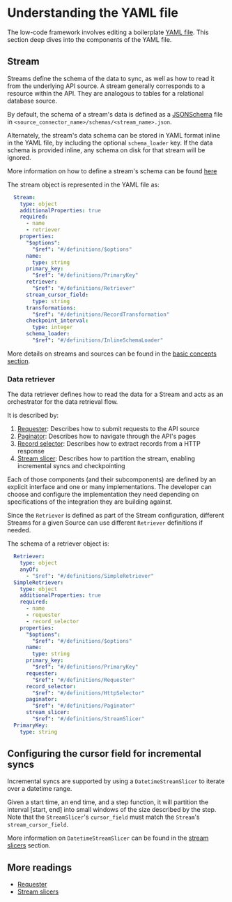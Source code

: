 # Understanding the YAML file

The low-code framework involves editing a boilerplate [YAML file](../low-code-cdk-overview.md#configuring-the-yaml-file). This section deep dives into the components of the YAML file.

## Stream

Streams define the schema of the data to sync, as well as how to read it from the underlying API source.
A stream generally corresponds to a resource within the API. They are analogous to tables for a relational database source.

By default, the schema of a stream's data is defined as a [JSONSchema](https://json-schema.org/) file in `<source_connector_name>/schemas/<stream_name>.json`. 

Alternately, the stream's data schema can be stored in YAML format inline in the YAML file, by including the optional `schema_loader` key. If the data schema is provided inline, any schema on disk for that stream will be ignored.

More information on how to define a stream's schema can be found [here](../../../../airbyte-cdk/python/airbyte_cdk/sources/declarative/declarative_component_schema.yaml)

The stream object is represented in the YAML file as:

```yaml
  Stream:
    type: object
    additionalProperties: true
    required:
      - name
      - retriever
    properties:
      "$options":
        "$ref": "#/definitions/$options"
      name:
        type: string
      primary_key:
        "$ref": "#/definitions/PrimaryKey"
      retriever:
        "$ref": "#/definitions/Retriever"
      stream_cursor_field:
        type: string
      transformations:
        "$ref": "#/definitions/RecordTransformation"
      checkpoint_interval:
        type: integer
      schema_loader:
        "$ref": "#/definitions/InlineSchemaLoader"
```

More details on streams and sources can be found in the [basic concepts section](../../cdk-python/basic-concepts.md).

### Data retriever

The data retriever defines how to read the data for a Stream and acts as an orchestrator for the data retrieval flow.

It is described by:

1. [Requester](./requester.md): Describes how to submit requests to the API source
2. [Paginator](./pagination.md): Describes how to navigate through the API's pages
3. [Record selector](./record-selector.md): Describes how to extract records from a HTTP response
4. [Stream slicer](./stream-slicers.md): Describes how to partition the stream, enabling incremental syncs and checkpointing

Each of those components (and their subcomponents) are defined by an explicit interface and one or many implementations.
The developer can choose and configure the implementation they need depending on specifications of the integration they are building against.

Since the `Retriever` is defined as part of the Stream configuration, different Streams for a given Source can use different `Retriever` definitions if needed.

The schema of a retriever object is:

```yaml
  Retriever:
    type: object
    anyOf:
      - "$ref": "#/definitions/SimpleRetriever"
  SimpleRetriever:
    type: object
    additionalProperties: true
    required:
      - name
      - requester
      - record_selector
    properties:
      "$options":
        "$ref": "#/definitions/$options"
      name:
        type: string
      primary_key:
        "$ref": "#/definitions/PrimaryKey"
      requester:
        "$ref": "#/definitions/Requester"
      record_selector:
        "$ref": "#/definitions/HttpSelector"
      paginator:
        "$ref": "#/definitions/Paginator"
      stream_slicer:
        "$ref": "#/definitions/StreamSlicer"
  PrimaryKey:
    type: string
```

## Configuring the cursor field for incremental syncs

Incremental syncs are supported by using a `DatetimeStreamSlicer` to iterate over a datetime range.

Given a start time, an end time, and a step function, it will partition the interval [start, end] into small windows of the size described by the step.
Note that the `StreamSlicer`'s `cursor_field` must match the `Stream`'s `stream_cursor_field`.

More information on `DatetimeStreamSlicer` can be found in the [stream slicers](./stream-slicers.md#datetimestreamslicer) section.

## More readings

- [Requester](./requester.md)
- [Stream slicers](./stream-slicers.md)
